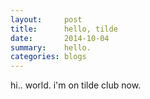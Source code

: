 ```yaml
---
layout:     post
title:      hello, tilde
date:       2014-10-04
summary:    hello.
categories: blogs
---
```


hi.. world. i'm on tilde club now.
